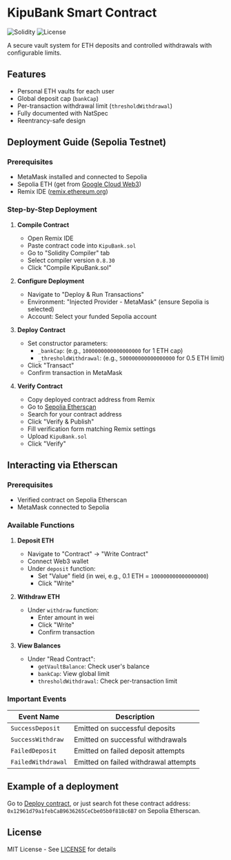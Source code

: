 # KipuBank Smart Contract

![Solidity](https://img.shields.io/badge/Solidity-0.8.30-informational) 
![License](https://img.shields.io/badge/License-MIT-blue)

A secure vault system for ETH deposits and controlled withdrawals with configurable limits.

## Features
- Personal ETH vaults for each user
- Global deposit cap (`bankCap`)
- Per-transaction withdrawal limit (`thresholdWithdrawal`)
- Fully documented with NatSpec
- Reentrancy-safe design

## Deployment Guide (Sepolia Testnet)

### Prerequisites
- MetaMask installed and connected to Sepolia
- Sepolia ETH (get from [Google Cloud Web3]([https://sepoliafaucet.com/](https://cloud.google.com/application/web3/faucet/ethereum/sepolia)))
- Remix IDE ([remix.ethereum.org](https://remix.ethereum.org))

### Step-by-Step Deployment
1. **Compile Contract**
   - Open Remix IDE
   - Paste contract code into `KipuBank.sol`
   - Go to "Solidity Compiler" tab
   - Select compiler version `0.8.30`
   - Click "Compile KipuBank.sol"

2. **Configure Deployment**
   - Navigate to "Deploy & Run Transactions"
   - Environment: "Injected Provider - MetaMask" (ensure Sepolia is selected)
   - Account: Select your funded Sepolia account

3. **Deploy Contract**
   - Set constructor parameters:
     - `_bankCap`: (e.g., `1000000000000000000` for 1 ETH cap)
     - `_thresholdWithdrawal`: (e.g., `500000000000000000` for 0.5 ETH limit)
   - Click "Transact"
   - Confirm transaction in MetaMask

4. **Verify Contract**
   - Copy deployed contract address from Remix
   - Go to [Sepolia Etherscan](https://sepolia.etherscan.io/)
   - Search for your contract address
   - Click "Verify & Publish"
   - Fill verification form matching Remix settings
   - Upload `KipuBank.sol`
   - Click "Verify"

## Interacting via Etherscan

### Prerequisites
- Verified contract on Sepolia Etherscan
- MetaMask connected to Sepolia

### Available Functions
1. **Deposit ETH**
   - Navigate to "Contract" → "Write Contract"
   - Connect Web3 wallet
   - Under `deposit` function:
     - Set "Value" field (in wei, e.g., 0.1 ETH = `100000000000000000`)
     - Click "Write"

2. **Withdraw ETH**
   - Under `withdraw` function:
     - Enter amount in wei
     - Click "Write"
     - Confirm transaction

3. **View Balances**
   - Under "Read Contract":
     - `getVaultBalance`: Check user's balance
     - `bankCap`: View global limit
     - `thresholdWithdrawal`: Check per-transaction limit

### Important Events
| Event Name           | Description                          |
|----------------------|--------------------------------------|
| `SuccessDeposit`     | Emitted on successful deposits       |
| `SuccessWithdraw`    | Emitted on successful withdrawals    |
| `FailedDeposit`      | Emitted on failed deposit attempts   |
| `FailedWithdrawal`   | Emitted on failed withdrawal attempts|

## Example of a deployment
Go to [Deploy contract](https://sepolia.etherscan.io/address/0x12961d79a1febCaB9636265CeCbe05b0f81Bc6B7#readContract), or just search fot these contract address: `0x12961d79a1febCaB9636265CeCbe05b0f81Bc6B7` on Sepolia Etherscan.

## License
MIT License - See [LICENSE](LICENSE) for details

